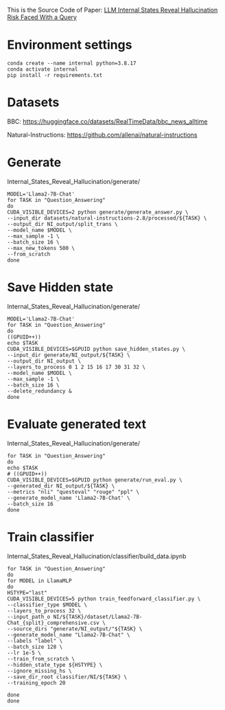 This is the Source Code of Paper: [LLM Internal States Reveal Hallucination Risk Faced With a Query](http://arxiv.org/abs/2407.03282)

# Environment settings
```
conda create --name internal python=3.8.17
conda activate internal
pip install -r requirements.txt
```


# Datasets
BBC: https://huggingface.co/datasets/RealTimeData/bbc_news_alltime

Natural-Instructions: https://github.com/allenai/natural-instructions


# Generate
Internal_States_Reveal_Hallucination/generate/

```
MODEL='Llama2-7B-Chat'
for TASK in "Question_Answering"
do
CUDA_VISIBLE_DEVICES=2 python generate/generate_answer.py \
--input_dir datasets/natural-instructions-2.8/processed/${TASK} \
--output_dir NI_output/split_trans \
--model_name $MODEL \
--max_sample -1 \
--batch_size 16 \
--max_new_tokens 500 \
--from_scratch
done
```

# Save Hidden state
Internal_States_Reveal_Hallucination/generate/

```
MODEL='Llama2-7B-Chat'
for TASK in "Question_Answering"
do
((GPUID++)) 
echo $TASK
CUDA_VISIBLE_DEVICES=$GPUID python save_hidden_states.py \
--input_dir generate/NI_output/${TASK} \
--output_dir NI_output \
--layers_to_process 0 1 2 15 16 17 30 31 32 \
--model_name $MODEL \
--max_sample -1 \
--batch_size 16 \
--delete_redundancy &
done
```

# Evaluate generated text
Internal_States_Reveal_Hallucination/generate/

```
for TASK in "Question_Answering"
do
echo $TASK
# ((GPUID++)) 
CUDA_VISIBLE_DEVICES=$GPUID python generate/run_eval.py \
--generated_dir NI_output/${TASK} \
--metrics "nli" "questeval" "rouge" "ppl" \
--generate_model_name 'Llama2-7B-Chat' \
--batch_size 16
done
```


# Train classifier
Internal_States_Reveal_Hallucination/classifier/build_data.ipynb

```
for TASK in "Question_Answering"
do 
for MODEL in LlamaMLP
do
HSTYPE="last"
CUDA_VISIBLE_DEVICES=5 python train_feedforward_classifier.py \
--classifier_type $MODEL \
--layers_to_process 32 \
--input_path_o NI/${TASK}/dataset/Llama2-7B-Chat_{split}_comprehensive.csv \
--source_dirs "generate/NI_output/"${TASK} \
--generate_model_name "Llama2-7B-Chat" \
--labels "label" \
--batch_size 128 \
--lr 1e-5 \
--train_from_scratch \
--hidden_state_type ${HSTYPE} \
--ignore_missing_hs \
--save_dir_root classifier/NI/${TASK} \
--training_epoch 20

done
done
```
